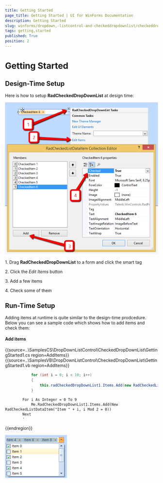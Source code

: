 ```yaml
---
title: Getting Started
page_title: Getting Started | UI for WinForms Documentation
description: Getting Started
slug: winforms/dropdown,-listcontrol-and-checkeddropdownlist/checkeddropdownlist/getting-started
tags: getting,started
published: True
position: 2
---
```


# Getting Started
 

## Design-Time Setup

Here is how to setup __RadCheckedDropDownList__ at design time:

![dropdown-and-listcontrol-checkeddropdownlist-getting-started 001](images/dropdown-and-listcontrol-checkeddropdownlist-getting-started001.png)

1\. Drag __RadCheckedDropDownList__ to a form and click the smart tag
            

2\. Click the *Edit Items* button
            

3\. Add a few items
            

4\. Check some of them
            

## Run-Time Setup

Adding items at runtime is quite similar to the design-time prodcedure. Below you can see a sample code which shows how to add items and check them:

#### Add items 

{{source=..\SamplesCS\DropDownListControl\CheckedDropDownList\GettingStarted1.cs region=AddItems}} 
{{source=..\SamplesVB\DropDownListControl\CheckedDropDownList\GettingStarted1.vb region=AddItems}} 

````C#
            for (int i = 0; i < 10; i++)
            {
                this.radCheckedDropDownList1.Items.Add(new RadCheckedListDataItem("Item " + i, i % 2 == 0));
            }
````
````VB.NET
        For i As Integer = 0 To 9
            Me.RadCheckedDropDownList1.Items.Add(New RadCheckedListDataItem("Item " + i, i Mod 2 = 0))
        Next
        '
````

{{endregion}} 


![dropdown-and-listcontrol-checkeddropdownlist-getting-started 002](images/dropdown-and-listcontrol-checkeddropdownlist-getting-started002.png)
